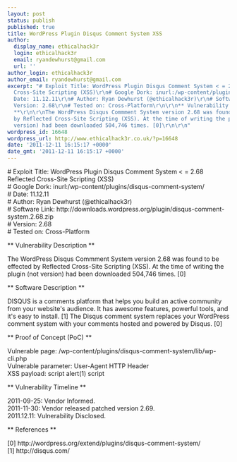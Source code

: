 ```yaml
---
layout: post
status: publish
published: true
title: WordPress Plugin Disqus Comment System XSS
author:
  display_name: ethicalhack3r
  login: ethicalhack3r
  email: ryandewhurst@gmail.com
  url: ''
author_login: ethicalhack3r
author_email: ryandewhurst@gmail.com
excerpt: "# Exploit Title: WordPress Plugin Disqus Comment System < = 2.68 Reflected
  Cross-Site Scripting (XSS)\r\n# Google Dork: inurl:/wp-content/plugins/disqus-comment-system/\r\n#
  Date: 11.12.11\r\n# Author: Ryan Dewhurst (@ethicalhack3r)\r\n# Software Link: http://downloads.wordpress.org/plugin/disqus-comment-system.2.68.zip\r\n#
  Version: 2.68\r\n# Tested on: Cross-Platform\r\n\r\n** Vulnerability Description
  **\r\n\r\nThe WordPress Disqus Commment System version 2.68 was found to be effected
  by Reflected Cross-Site Scripting (XSS). At the time of writing the plugin (not
  version) had been downloaded 504,746 times. [0]\r\n\r\n"
wordpress_id: 16648
wordpress_url: http://www.ethicalhack3r.co.uk/?p=16648
date: '2011-12-11 16:15:17 +0000'
date_gmt: '2011-12-11 16:15:17 +0000'
---
```

<p># Exploit Title: WordPress Plugin Disqus Comment System < = 2.68 Reflected Cross-Site Scripting (XSS)<br />
# Google Dork: inurl:/wp-content/plugins/disqus-comment-system/<br />
# Date: 11.12.11<br />
# Author: Ryan Dewhurst (@ethicalhack3r)<br />
# Software Link: http://downloads.wordpress.org/plugin/disqus-comment-system.2.68.zip<br />
# Version: 2.68<br />
# Tested on: Cross-Platform</p>
<p>** Vulnerability Description **</p>
<p>The WordPress Disqus Commment System version 2.68 was found to be effected by Reflected Cross-Site Scripting (XSS). At the time of writing the plugin (not version) had been downloaded 504,746 times. [0]</p>
<p><a id="more"></a><a id="more-16648"></a></p>
<p>** Software Description **</p>
<p>DISQUS is a comments platform that helps you build an active community from your website's audience. It has awesome features, powerful tools, and it's easy to install. [1] The Disqus comment system replaces your WordPress comment system with your comments hosted and powered by Disqus. [0]</p>
<p>** Proof of Concept (PoC) **</p>
<p>Vulnerable page: /wp-content/plugins/disqus-comment-system/lib/wp-cli.php<br />
Vulnerable parameter: User-Agent HTTP Header<br />
XSS payload: script alert(1) script</p>
<p>** Vulnerability Timeline **</p>
<p>2011-09-25: Vendor Informed.<br />
2011-11-30: Vendor released patched version 2.69.<br />
2011.12.11: Vulnerability Disclosed.</p>
<p>** References **</p>
<p>[0] http://wordpress.org/extend/plugins/disqus-comment-system/<br />
[1] http://disqus.com/</p>
